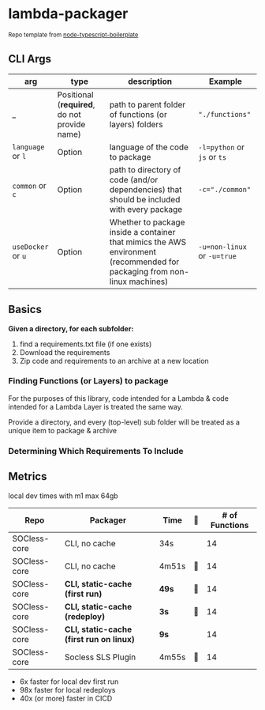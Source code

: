 # lambda-packager

<sub>Repo template from [node-typescript-boilerplate](https://github.com/jsynowiec/node-typescript-boilerplate)</sub>

## CLI Args
arg | type | description | Example
--- | --- | ---  | ----
_ | Positional (**required**, do not provide name) | path to parent folder of functions (or layers) folders | `"./functions"`
`language` or `l` | Option   | language of the code to package | `-l=python` or `js` or `ts`
`common` or `c` | Option | path to directory of code (and/or dependencies) that should be included with every package | `-c="./common"`
`useDocker` or `u` | Option | Whether to package inside a container that mimics the AWS environment (recommended for packaging from non-linux machines) | `-u=non-linux` or `-u=true`



## Basics

**Given a directory, for each subfolder:**

1. find a requirements.txt file (if one exists)
2. Download the requirements
3. Zip code and requirements to an archive at a new location

### Finding Functions (or Layers) to package
For the purposes of this library, code intended for a Lambda & code intended for a Lambda Layer is treated the same way.

Provide a directory, and every (top-level) sub folder will be treated as a unique item to package & archive

### Determining Which Requirements To Include

## Metrics
local dev times with m1 max 64gb

| Repo | Packager | Time | 🐳 | # of Functions |
| ---- | ---- | ---- | --- | --- |
| SOCless-core | CLI, no cache | 34s | | 14 |
| SOCless-core | CLI, no cache | 4m51s | 🐳 | 14 |
| SOCless-core | **CLI, static-cache (first run)** | **49s** | 🐳 | 14 |
| SOCless-core | **CLI, static-cache (redeploy)**| **3s** | 🐳 | 14 |
| SOCless-core | **CLI, static-cache (first run on linux)**| **9s** |  | 14 |
| SOCless-core | Socless SLS Plugin  | 4m55s | 🐳 | 14 |
- 6x faster for local dev first run  
- 98x faster for local redeploys  
- 40x (or more) faster in CICD